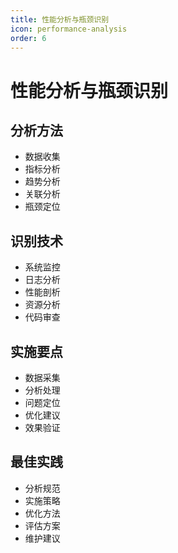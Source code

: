 ```yaml
---
title: 性能分析与瓶颈识别
icon: performance-analysis
order: 6
---
```


# 性能分析与瓶颈识别

## 分析方法
- 数据收集
- 指标分析
- 趋势分析
- 关联分析
- 瓶颈定位

## 识别技术
- 系统监控
- 日志分析
- 性能剖析
- 资源分析
- 代码审查

## 实施要点
- 数据采集
- 分析处理
- 问题定位
- 优化建议
- 效果验证

## 最佳实践
- 分析规范
- 实施策略
- 优化方法
- 评估方案
- 维护建议
